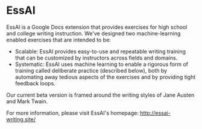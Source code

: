 # EssAI

EssAI is a Google Docs extension that provides exercises for high school and college writing instruction. We've designed two machine-learning enabled exercises that are intended to be:

* Scalable: EssAI provides easy-to-use and repeatable writing training that can be customized by instructors across fields and domains.
* Systematic: EssAI uses machine learning to enable a rigorous form of training called deliberate practice (described below), both by automating away tedious aspects of the exercises and by providing tight feedback loops. 

Our current beta version is framed around the writing styles of Jane Austen and Mark Twain.


For more information, please visit EssAI's homepage: http://essai-writing.site/
